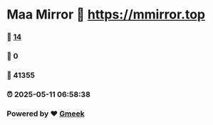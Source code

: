 # Maa Mirror :link: https://mmirror.top 
### :page_facing_up: [14](https://mmirror.top/tag.html) 
### :speech_balloon: 0 
### :hibiscus: 41355 
### :alarm_clock: 2025-05-11 06:58:38 
### Powered by :heart: [Gmeek](https://github.com/Meekdai/Gmeek)
